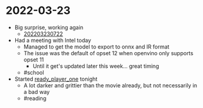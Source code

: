 # 2022-03-23
- Big surprise, working again
	- [202203230722](202203230722.md)
- Had a meeting with Intel today
	- Managed to get the model to export to onnx and IR format
	- The issue was the default of opset 12 when openvino only supports opset 11
		- Until it get's updated later this week... great timing
	- #school 
- Started [ready_player_one](ready_player_one.md) tonight
	- A lot darker and grittier than the movie already, but not necessarily in a bad way
	- #reading